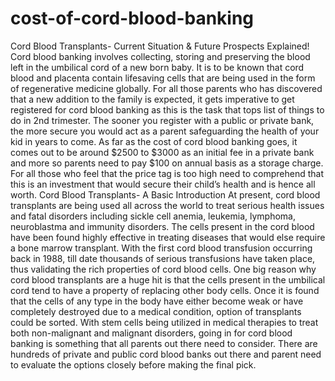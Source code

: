 # cost-of-cord-blood-banking
Cord Blood Transplants- Current Situation &amp; Future Prospects Explained!  Cord blood banking involves collecting, storing and preserving the blood left in the umbilical cord of a new born baby. It is to be known that cord blood and placenta contain lifesaving cells that are being used in the form of regenerative medicine globally.  For all those parents who has discovered that a new addition to the family is expected, it gets imperative to get registered for cord blood banking as this is the task that tops list of things to do in 2nd trimester. The sooner you register with a public or private bank, the more secure you would act as a parent safeguarding the health of your kid in years to come. As far as the cost of cord blood banking goes, it comes out to be around $2500 to $3000 as an initial fee in a private bank and more so parents need to pay $100 on annual basis as a storage charge. For all those who feel that the price tag is too high need to comprehend that this is an investment that would secure their child’s health and is hence all worth.  Cord Blood Transplants- A Basic Introduction At present, cord blood transplants are being used all across the world to treat serious health issues and fatal disorders including sickle cell anemia, leukemia, lymphoma, neuroblastma and immunity disorders. The cells present in the cord blood have been found highly effective in treating diseases that would else require a bone marrow transplant. With the first cord blood transfusion occurring back in 1988, till date thousands of serious transfusions have taken place, thus validating the rich properties of cord blood cells. One big reason why cord blood transplants are a huge hit is that the cells present in the umbilical cord tend to have a property of replacing other body cells. Once it is found that the cells of any type in the body have either become weak or have completely destroyed due to a medical condition, option of transplants could be sorted. With stem cells being utilized in medical therapies to treat both non-malignant and malignant disorders, going in for cord blood banking is something that all parents out there need to consider.  There are hundreds of private and public cord blood banks out there and parent need to evaluate the options closely before making the final pick. 

